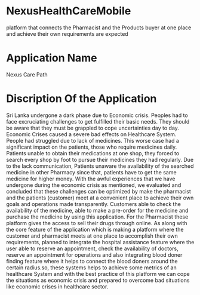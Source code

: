 # NexusHealthCareMobile
platform that connects the Pharmacist and the Products buyer at one place and achieve their own requirements are expected


# Application Name
Nexus Care Path

# Discription Of the Application

Sri Lanka undergone a dark phase due to Economic crisis. Peoples had to face excruciating 
challenges to get fulfilled their basic needs. They should be aware that they must be grappled to 
cope uncertainties day to day. Economic Crises caused a severe bad effects on Healthcare 
System. People had struggled due to lack of medicines. This worse case had a significant impact
on the patients, those who require medicines daily. Patients unable to obtain their medications at 
one shop, they forced to search every shop by foot to pursue their medicines they had regularly. 
Due to the lack communication, Patients unaware the availability of the searched medicine in 
other Pharmacy since that, patients have to get the same medicine for higher money. With the 
awful experiences that we have undergone during the economic crisis as mentioned, we 
evaluated and concluded that these challenges can be optimized by make the pharmacist and the 
patients (customer) meet at a convenient place to achieve their own goals and operations made 
transparently. Customers able to check the availability of the medicine, able to make a pre-order 
for the medicine and purchase the medicine by using this application. For the Pharmacist these 
platform gives the access to sell their drugs through online. As along with the core feature of the 
application which is making a platform where the customer and pharmacist meets at one place to 
accomplish their own requirements, planned to integrate the hospital assistance feature where the 
user able to reserve an appointment, check the availability of doctors, reserve an appointment for 
operations and also integrating blood doner finding feature where it helps to connect the blood 
doners around the certain radius.so, these systems helps to achieve some metrics of an healthcare 
System and with the best practice of this platform we can cope the situations as economic crisis 
and prepared to overcome bad situations like economic crises in healthcare sector.
